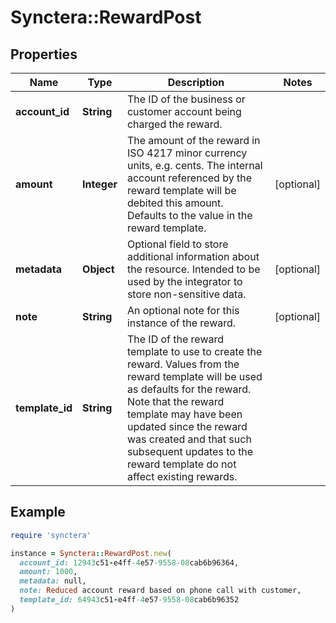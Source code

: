 # Synctera::RewardPost

## Properties

| Name | Type | Description | Notes |
| ---- | ---- | ----------- | ----- |
| **account_id** | **String** | The ID of the business or customer account being charged the reward. |  |
| **amount** | **Integer** | The amount of the reward in ISO 4217 minor currency units, e.g. cents. The internal account referenced by the reward template will be debited this amount. Defaults to the value in the reward template.  | [optional] |
| **metadata** | **Object** | Optional field to store additional information about the resource. Intended to be used by the integrator to store non-sensitive data.  | [optional] |
| **note** | **String** | An optional note for this instance of the reward. | [optional] |
| **template_id** | **String** | The ID of the reward template to use to create the reward. Values from the reward template will be used as defaults for the reward. Note that the reward template may have been updated since the reward was created and that such subsequent updates to the reward template do not affect existing rewards.  |  |

## Example

```ruby
require 'synctera'

instance = Synctera::RewardPost.new(
  account_id: 12943c51-e4ff-4e57-9558-08cab6b96364,
  amount: 1000,
  metadata: null,
  note: Reduced account reward based on phone call with customer,
  template_id: 64943c51-e4ff-4e57-9558-08cab6b96352
)
```

